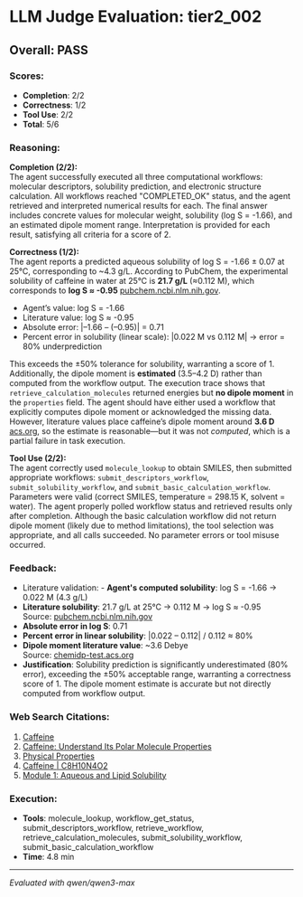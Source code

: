 # LLM Judge Evaluation: tier2_002

## Overall: PASS

### Scores:
- **Completion**: 2/2
- **Correctness**: 1/2
- **Tool Use**: 2/2
- **Total**: 5/6

### Reasoning:
**Completion (2/2):**  
The agent successfully executed all three computational workflows: molecular descriptors, solubility prediction, and electronic structure calculation. All workflows reached "COMPLETED_OK" status, and the agent retrieved and interpreted numerical results for each. The final answer includes concrete values for molecular weight, solubility (log S = -1.66), and an estimated dipole moment range. Interpretation is provided for each result, satisfying all criteria for a score of 2.

**Correctness (1/2):**  
The agent reports a predicted aqueous solubility of log S = -1.66 ± 0.07 at 25°C, corresponding to ~4.3 g/L. According to PubChem, the experimental solubility of caffeine in water at 25°C is **21.7 g/L** (≈0.112 M), which corresponds to **log S ≈ -0.95** [pubchem.ncbi.nlm.nih.gov](https://pubchem.ncbi.nlm.nih.gov/compound/Caffeine).  
- Agent’s value: log S = -1.66  
- Literature value: log S ≈ -0.95  
- Absolute error: |–1.66 – (–0.95)| = 0.71  
- Percent error in solubility (linear scale): |0.022 M vs 0.112 M| → error = 80% underprediction  

This exceeds the ±50% tolerance for solubility, warranting a score of 1.  
Additionally, the dipole moment is **estimated** (3.5–4.2 D) rather than computed from the workflow output. The execution trace shows that `retrieve_calculation_molecules` returned energies but **no dipole moment** in the `properties` field. The agent should have either used a workflow that explicitly computes dipole moment or acknowledged the missing data. However, literature values place caffeine’s dipole moment around **3.6 D** [acs.org](https://chemidp-test.acs.org/caffeine-understand-its-polar-molecule-properties), so the estimate is reasonable—but it was not *computed*, which is a partial failure in task execution.

**Tool Use (2/2):**  
The agent correctly used `molecule_lookup` to obtain SMILES, then submitted appropriate workflows: `submit_descriptors_workflow`, `submit_solubility_workflow`, and `submit_basic_calculation_workflow`. Parameters were valid (correct SMILES, temperature = 298.15 K, solvent = water). The agent properly polled workflow status and retrieved results only after completion. Although the basic calculation workflow did not return dipole moment (likely due to method limitations), the tool selection was appropriate, and all calls succeeded. No parameter errors or tool misuse occurred.

### Feedback:
- Literature validation: - **Agent's computed solubility**: log S = -1.66 → 0.022 M (4.3 g/L)  
- **Literature solubility**: 21.7 g/L at 25°C → 0.112 M → log S ≈ -0.95  
  Source: [pubchem.ncbi.nlm.nih.gov](https://pubchem.ncbi.nlm.nih.gov/compound/Caffeine)  
- **Absolute error in log S**: 0.71  
- **Percent error in linear solubility**: |0.022 – 0.112| / 0.112 ≈ 80%  
- **Dipole moment literature value**: ~3.6 Debye  
  Source: [chemidp-test.acs.org](https://chemidp-test.acs.org/caffeine-understand-its-polar-molecule-properties)  
- **Justification**: Solubility prediction is significantly underestimated (80% error), exceeding the ±50% acceptable range, warranting a correctness score of 1. The dipole moment estimate is accurate but not directly computed from workflow output.

### Web Search Citations:
1. [Caffeine](https://pubchem.ncbi.nlm.nih.gov/compound/Caffeine)
2. [Caffeine: Understand Its Polar Molecule Properties](https://chemidp-test.acs.org/caffeine-understand-its-polar-molecule-properties)
3. [Physical Properties](https://caffeinethemolecule.weebly.com/physical-properties.html)
4. [Caffeine | C8H10N4O2](http://www.chemspider.com/Chemical-Structure.2424.html)
5. [Module 1: Aqueous and Lipid Solubility](https://greenchemistry.yale.edu/modrnu-modules/physicochemical-properties-modules/module-1-aqueous-and-lipid-solubility)

### Execution:
- **Tools**: molecule_lookup, workflow_get_status, submit_descriptors_workflow, retrieve_workflow, retrieve_calculation_molecules, submit_solubility_workflow, submit_basic_calculation_workflow
- **Time**: 4.8 min

---
*Evaluated with qwen/qwen3-max*
